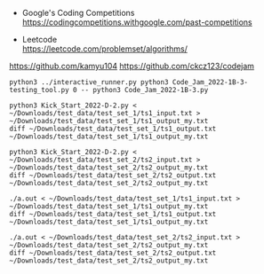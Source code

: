 * Google's Coding Competitions  
https://codingcompetitions.withgoogle.com/past-competitions

* Leetcode  
https://leetcode.com/problemset/algorithms/

https://github.com/kamyu104
https://github.com/ckcz123/codejam

```
python3 ../interactive_runner.py python3 Code_Jam_2022-1B-3-testing_tool.py 0 -- python3 Code_Jam_2022-1B-3.py

python3 Kick_Start_2022-D-2.py < ~/Downloads/test_data/test_set_1/ts1_input.txt > ~/Downloads/test_data/test_set_1/ts1_output_my.txt
diff ~/Downloads/test_data/test_set_1/ts1_output.txt ~/Downloads/test_data/test_set_1/ts1_output_my.txt

python3 Kick_Start_2022-D-2.py < ~/Downloads/test_data/test_set_2/ts2_input.txt > ~/Downloads/test_data/test_set_2/ts2_output_my.txt
diff ~/Downloads/test_data/test_set_2/ts2_output.txt ~/Downloads/test_data/test_set_2/ts2_output_my.txt

./a.out < ~/Downloads/test_data/test_set_1/ts1_input.txt > ~/Downloads/test_data/test_set_1/ts1_output_my.txt
diff ~/Downloads/test_data/test_set_1/ts1_output.txt ~/Downloads/test_data/test_set_1/ts1_output_my.txt

./a.out < ~/Downloads/test_data/test_set_2/ts2_input.txt > ~/Downloads/test_data/test_set_2/ts2_output_my.txt
diff ~/Downloads/test_data/test_set_2/ts2_output.txt ~/Downloads/test_data/test_set_2/ts2_output_my.txt
```
